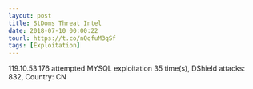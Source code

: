 ```yaml
---
layout: post
title: StDoms Threat Intel
date: 2018-07-10 00:00:22
tourl: https://t.co/nQqfuM3qSf
tags: [Exploitation]
---
```

119.10.53.176 attempted MYSQL exploitation 35 time(s), DShield attacks: 832, Country: CN